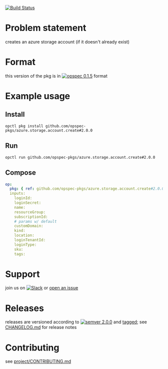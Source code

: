 [![Build Status](https://travis-ci.org/opspec-pkgs/azure.storage.account.create.svg?branch=master)](https://travis-ci.org/opspec-pkgs/azure.storage.account.create)


# Problem statement

creates an azure storage account (if it doesn't already exist)

# Format

this version of the pkg is in [![opspec 0.1.5](https://img.shields.io/badge/opspec-0.1.5-brightgreen.svg?colorA=6b6b6b&colorB=fc16be)](https://opspec.io/0.1.5/packages.html) format

# Example usage

## Install

```shell
opctl pkg install github.com/opspec-pkgs/azure.storage.account.create#2.0.0
```

## Run

```
opctl run github.com/opspec-pkgs/azure.storage.account.create#2.0.0
```

## Compose

```yaml
op:
  pkg: { ref: github.com/opspec-pkgs/azure.storage.account.create#2.0.0 }
  inputs:
    loginId:
    loginSecret:
    name:
    resourceGroup:
    subscriptionId:
    # params w/ default
    customDomain:
    kind:
    location:
    loginTenantId:
    loginType:
    sku:
    tags:
```

# Support

join us on
[![Slack](https://opspec-slackin.herokuapp.com/badge.svg)](https://opspec-slackin.herokuapp.com/)
or
[open an issue](https://github.com/opspec-pkgs/azure.storage.account.create/issues)

# Releases

releases are versioned according to
[![semver 2.0.0](https://img.shields.io/badge/semver-2.0.0-brightgreen.svg)](http://semver.org/spec/v2.0.0.html)
and [tagged](https://git-scm.com/book/en/v2/Git-Basics-Tagging); see
[CHANGELOG.md](CHANGELOG.md) for release notes

# Contributing

see
[project/CONTRIBUTING.md](https://github.com/opspec-pkgs/project/blob/master/CONTRIBUTING.md)
